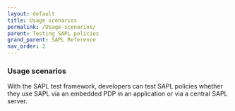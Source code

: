 ```yaml
---
layout: default
title: Usage scenarios
permalink: /Usage-scenarios/
parent: Testing SAPL policies
grand_parent: SAPL Reference
nav_order: 2
---
```


### Usage scenarios

With the SAPL test framework, developers can test SAPL policies whether they use SAPL via an embedded PDP in an application or via a central SAPL server.